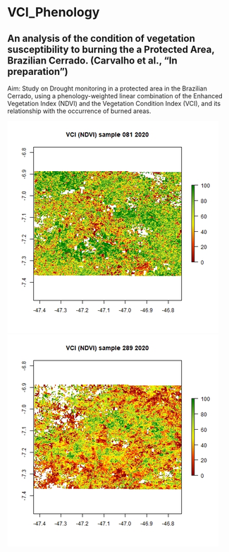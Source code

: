 # VCI_Phenology
## An analysis of the condition of vegetation susceptibility to burning the a Protected Area, Brazilian Cerrado. (Carvalho et al., “In preparation”)
   Aim: Study on Drought monitoring in a protected area in the Brazilian Cerrado, using a phenology-weighted linear combination of the Enhanced Vegetation Index (NDVI) and the Vegetation Condition Index (VCI), and its relationship with the occurrence of burned areas.

<img src="/image/march_2020.jpg" alt="VCI-Marth 2020 - CMNP - Wet Season" />

<img src="/image/october_2020.jpg" alt="VCI-Marth 2020 - CMNP - Dry Season" />
